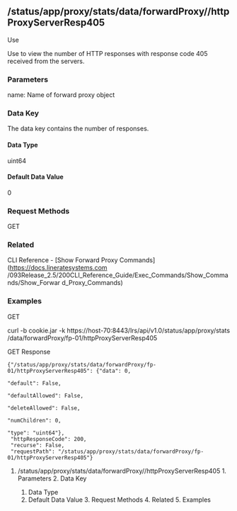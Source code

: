 ## /status/app/proxy/stats/data/forwardProxy/<name>/httpProxyServerResp405

Use

Use to view the number of HTTP responses with response code 405 received from
the servers.

### Parameters

name: Name of forward proxy object

### Data Key

The data key contains the number of responses.

#### Data Type

uint64

#### Default Data Value

0

### Request Methods

GET

### Related

CLI Reference - [Show Forward Proxy Commands](https://docs.lineratesystems.com
/093Release_2.5/200CLI_Reference_Guide/Exec_Commands/Show_Commands/Show_Forwar
d_Proxy_Commands)

### Examples

GET

curl -b cookie.jar -k https://host-70:8443/lrs/api/v1.0/status/app/proxy/stats
/data/forwardProxy/fp-01/httpProxyServerResp405

GET Response

    
    {"/status/app/proxy/stats/data/forwardProxy/fp-01/httpProxyServerResp405": {"data": 0,
                                                                                 "default": False,
                                                                                 "defaultAllowed": False,
                                                                                 "deleteAllowed": False,
                                                                                 "numChildren": 0,
                                                                                 "type": "uint64"},
     "httpResponseCode": 200,
     "recurse": False,
     "requestPath": "/status/app/proxy/stats/data/forwardProxy/fp-01/httpProxyServerResp405"}
    

  1. /status/app/proxy/stats/data/forwardProxy/<name>/httpProxyServerResp405
    1. Parameters
    2. Data Key
      1. Data Type
      2. Default Data Value
    3. Request Methods
    4. Related
    5. Examples

